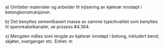 a) Omfatter materialer og arbeider til injisering av kjølerør innstøpt i betongkonstruksjoner.

b) Det benyttes sementbasert masse av samme type/kvalitet som benyttes til spennkabelkanaler, se prosess 84.364.

x) Mengden måles som lengde av kjølerør innstøpt i betong, inkludert bend, skjøter, overganger etc. Enhet: m

